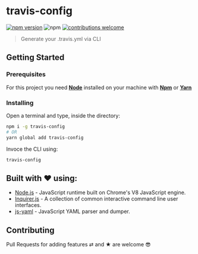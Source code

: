 # travis-config

[![npm version](https://badge.fury.io/js/travis-config.svg)](https://badge.fury.io/js/travis-config)
![npm](https://img.shields.io/npm/dm/travis-config.svg)
[![contributions welcome](https://img.shields.io/badge/contributions-welcome-brightgreen.svg?style=flat)](https://github.com/dwyl/esta/issues)

> Generate your .travis.yml via CLI 

## Getting Started

### Prerequisites

For this project you need [__Node__](https://nodejs.org/en/) installed on your machine with [__Npm__](https://www.npmjs.com/) or [__Yarn__](https://yarnpkg.com)

### Installing

Open a terminal and type, inside the directory:
```bash
npm i -g travis-config 
# OR
yarn global add travis-config
```

Invoce the CLI using:
```bash
travis-config
```

## Built with ❤️ using:

* [Node.js](https://nodejs.org) - JavaScript runtime built on Chrome's V8 JavaScript engine.
* [Inquirer.js](https://github.com/SBoudrias/Inquirer.js/) - A collection of common interactive command line user interfaces.
* [js-yaml](https://github.com/nodeca/js-yaml/) - JavaScript YAML parser and dumper.

## Contributing

Pull Requests for adding features ⇄ and ★ are welcome 😎